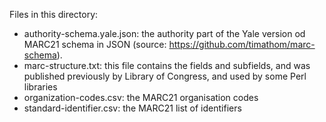 Files in this directory:

- authority-schema.yale.json: the authority part of the Yale version od MARC21 schema
  in JSON (source: https://github.com/timathom/marc-schema).
- marc-structure.txt: this file contains the fields and subfields, and was published
  previously by Library of Congress, and used by some Perl libraries
- organization-codes.csv: the MARC21 organisation codes
- standard-identifier.csv: the MARC21 list of identifiers